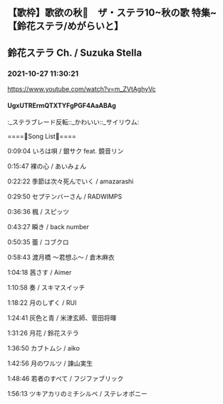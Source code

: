 ## 【歌枠】歌欲の秋🍁　ザ・ステラ10~秋の歌 特集~【鈴花ステラ/めがらいと】
## 鈴花ステラ Ch. / Suzuka Stella
### 2021-10-27 11:30:21
https://www.youtube.com/watch?v=m_ZVtAghyVc
#### UgxUTRErmQTXTYFgPGF4AaABAg
:_ステラブレード反転::_かわいい::_サイリウム:

====🔔Song List🔔====

0:09:04 いろは唄 / 銀サク feat. 鏡音リン

0:15:47 裸の心 / あいみょん

0:22:22 季節は次々死んでいく / amazarashi

0:29:50 セプテンバーさん / RADWIMPS

0:36:36 楓 / スピッツ

0:43:27 瞬き / back number

0:50:35 蕾 / コブクロ

0:58:43 渡月橋 ～君想ふ～ / 倉木麻衣

1:04:18 茜さす / Aimer

1:10:58 奏 / スキマスイッチ

1:18:22 月のしずく / RUI

1:24:41 灰色と青 / 米津玄師、菅田将暉

1:31:26 月花 / 鈴花ステラ

1:36:50 カブトムシ / aiko

1:42:56 月のワルツ / 諫山実生

1:48:46 若者のすべて / フジファブリック

1:56:13 ツキアカリのミチシルベ / ステレオポニー

